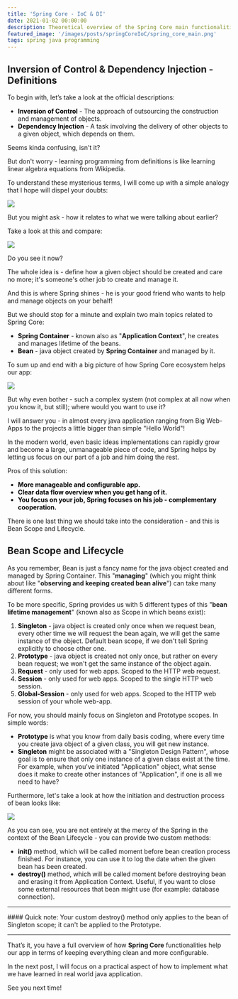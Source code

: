 ```yaml
---
title: 'Spring Core - IoC & DI'
date: 2021-01-02 00:00:00
description: Theoretical overview of the Spring Core main functionalities - Inversion of Control & Dependency Injection.
featured_image: '/images/posts/springCoreIoC/spring_core_main.png'
tags: spring java programming
---
```


## Inversion of Control & Dependency Injection - Definitions
To begin with, let’s take a look at the official descriptions:

* <b><span style="color: black;">Inversion of Control</span></b> - The approach of outsourcing the construction and management of objects.
* <b><span style="color: black;">Dependency Injection</span></b> - A task involving the delivery of other objects to a given object, which depends on them.

Seems kinda confusing, isn't it?

But don't worry - learning programming from definitions is like learning linear algebra equations from Wikipedia.

To understand these mysterious terms, I will come up with a simple analogy that I hope will dispel your doubts:

<div class="gallery" data-columns="1">
	<img src="{{site.baseurl}}/images/posts/springCoreIoC/car_engineer_diagram.png">
</div>

But you might ask - how it relates to what we were talking about earlier?

Take a look at this and compare:

<div class="gallery" data-columns="1">
	<img src="{{site.baseurl}}/images/posts/springCoreIoC/car_engineer_modified.png">
</div>

Do you see it now?

The whole idea is - define how a given object should be created and care no more; it's someone's other job to create and manage it.

And this is where <span class="inline_text">Spring</span> shines - he is your good friend who wants to help and manage objects on your behalf!

But we should stop for a minute and explain two main topics related to <span class="inline_text">Spring Core</span>:
* <b><span style="color: black;">Spring Container</span></b> - known also as "<b>Application Context</b>", he creates and manages lifetime of the beans.
* <b><span style="color: black;">Bean</span></b> - java object created by <b>Spring Container</b> and managed by it. 

To sum up and end with a big picture of how <span class="inline_text">Spring Core</span> ecosystem helps our app:

<div class="gallery" data-columns="1">
	<img src="{{site.baseurl}}/images/posts/springCoreIoC/car_engineer_end.png">
</div>

But why even bother - such a complex system (not complex at all now when you know it, but still); where would you want to use it?

I will answer you - in almost every java application ranging from Big Web-Apps to the projects a little bigger than simple "Hello World"!

In the modern world, even basic ideas implementations can rapidly grow and become a large, unmanageable piece of code, and Spring helps
by letting us focus on our part of a job and him doing the rest.

Pros of this solution:
* <b><span style="color: black;">More manageable and configurable app.</span></b>
* <b><span style="color: black;">Clear data flow overview when you get hang of it.</span></b>
* <b><span style="color: black;">You focus on your job, Spring focuses on his job - complementary cooperation.</span></b>

There is one last thing we should take into the consideration - and this is <span class="inline_text">Bean Scope and Lifecycle</span>.

## Bean Scope and Lifecycle
As you remember, <span class="inline_text">Bean</span> is just a fancy name for the java object created and managed by <span class="inline_text">Spring Container</span>.
This "<b>managing</b>" (which you might think about like "<b>observing and keeping created bean alive</b>") can take many different forms.

To be more specific, Spring provides us with 5 different types of this "<b>bean lifetime management</b>" (known also as <span class="inline_text">Scope</span> in which beans exist):
1. <b><span style="color: black;">Singleton</span></b> - java object is created only once when we request bean, every other time we will request the bean again, we will get the same instance of the object.
Default bean scope, if we don't tell Spring explicitly to choose other one.
2. <b><span style="color: black;">Prototype</span></b> - java object is created not only once, but rather on every bean request; we won't get the same instance of the object again.
3. <b><span style="color: black;">Request</span></b> - only used for web apps. Scoped to the HTTP web request.
4. <b><span style="color: black;">Session</span></b> - only used for web apps. Scoped to the single HTTP web session.
5. <b><span style="color: black;">Global-Session</span></b> - only used for web apps. Scoped to the HTTP web session of your whole web-app.

For now, you should mainly focus on <span class="inline_text">Singleton</span> and <span class="inline_text">Prototype</span> scopes.
In simple words:
* <b><span style="color: black;">Prototype</span></b> is what you know from daily basis coding, where every time you create java object of a given class, you will get new instance.
* <b><span style="color: black;">Singleton</span></b> might be associated with a "Singleton Design Pattern", whose goal is to ensure that only one instance of a given class exist at the time.
For example, when you've initiated "Application" object, what sense does it make to create other instances of "Application", if one is all we need to have?

Furthermore, let's take a look at how the initiation and destruction process of bean looks like:

<div class="gallery" data-columns="1">
	<img src="{{site.baseurl}}/images/posts/springCoreIoC/bean_lifecycle.png">
</div>

As you can see, you are not entirely at the mercy of the <span class="inline_text">Spring</span> in the context of the <span class="inline_text">Bean Lifecycle</span> - you can provide two custom methods:
* <b><span style="color: black;">init()</span></b> method, which will be called moment before bean creation process finished. For instance, you can use it to log the date when the given bean has been created.
* <b><span style="color: black;">destroy()</span></b> method, which will be called moment before destroying bean and erasing it from Application Context. Useful, if you want to close some external resources that bean might use (for example: database connection).

<hr>
#### Quick note:
Your custom <span class="inline_text">destroy()</span> method only applies to the bean of <span class="inline_text">Singleton</span> scope; it can't be applied to the <span class="inline_text">Prototype</span>.
<hr>

That’s it, you have a full overview of how <b>Spring Core</b> functionalities help our app in terms of keeping everything clean and more configurable.

In the next post, I will focus on a practical aspect of how to implement what we have learned in real world java application.

See you next time!



